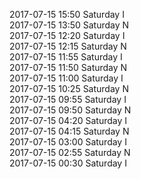 2017-07-15 15:50 Saturday  I  
2017-07-15 13:50 Saturday  N  
2017-07-15 12:20 Saturday  I  
2017-07-15 12:15 Saturday  N  
2017-07-15 11:55 Saturday  I  
2017-07-15 11:50 Saturday  N  
2017-07-15 11:00 Saturday  I  
2017-07-15 10:25 Saturday  N  
2017-07-15 09:55 Saturday  I  
2017-07-15 09:50 Saturday  N  
2017-07-15 04:20 Saturday  I  
2017-07-15 04:15 Saturday  N  
2017-07-15 03:00 Saturday  I  
2017-07-15 02:55 Saturday  N  
2017-07-15 00:30 Saturday  I  
